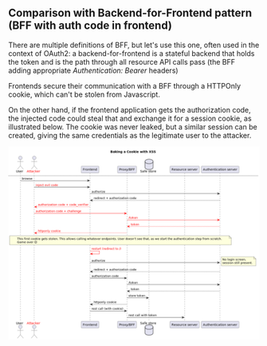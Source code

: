 ## Comparison with Backend-for-Frontend pattern (BFF with auth code in frontend)
There are multiple definitions of BFF, but let's use this one, often used in the context of OAuth2: a backend-for-frontend is a stateful backend that holds the token and is the path through all resource API calls pass (the BFF adding appropriate _Authentication: Bearer_ headers)

Frontends secure their communication with a BFF through a HTTPOnly cookie, which can't be stolen from Javascript.

On the other hand, if the frontend application gets the authorization code, the injected code could steal that and exchange it for a session cookie, as illustrated below. The cookie was never leaked, but a similar session can be created, giving the same credentials as the legitimate user to the attacker.

![](documentation/xss-cookies-baking.png)
